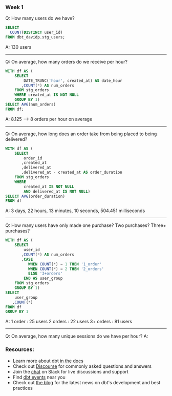 ### Week 1 

Q: How many users do we have?
``` sql
SELECT 
  COUNT(DISTINCT user_id) 
FROM dbt_davidp.stg_users;
```
A: 130 users

---

Q: On average, how many orders do we receive per hour?
``` sql
WITH df AS (
    SELECT 
        DATE_TRUNC('hour', created_at) AS date_hour
       ,COUNT(*) AS num_orders 
    FROM stg_orders 
    WHERE created_at IS NOT NULL 
    GROUP BY 1)
SELECT AVG(num_orders) 
FROM df;
```
A: 8.125 --> 8 orders per hour on average

---
Q: On average, how long does an order take from being placed to being delivered?
``` sql
WITH df AS (
    SELECT 
        order_id
       ,created_at
       ,delivered_at
       ,delivered_at - created_at AS order_duration 
    FROM stg_orders 
    WHERE 
        created_at IS NOT NULL 
        AND delivered_at IS NOT NULL) 
SELECT AVG(order_duration) 
FROM df
```
A:  3 days, 22 hours, 13 minutes, 10 seconds, 504.451 milliseconds

---
Q: How many users have only made one purchase? Two purchases? Three+ purchases?
``` sql
WITH df AS (
    SELECT 
        user_id
       ,COUNT(*) AS num_orders
       ,CASE 
          WHEN COUNT(*) = 1 THEN '1_order' 
          WHEN COUNT(*) = 2 THEN '2_orders' 
          ELSE '3+orders' 
        END AS user_group  
    FROM stg_orders 
    GROUP BY 1) 
SELECT 
    user_group
   ,COUNT(*) 
FROM df 
GROUP BY 1
```
A: 1 order   : 25 users
   2 orders  : 22 users
   3+ orders : 81 users

---
Q: On average, how many unique sessions do we have per hour?
A:


### Resources:
- Learn more about dbt [in the docs](https://docs.getdbt.com/docs/introduction)
- Check out [Discourse](https://discourse.getdbt.com/) for commonly asked questions and answers
- Join the [chat](https://community.getdbt.com/) on Slack for live discussions and support
- Find [dbt events](https://events.getdbt.com) near you
- Check out [the blog](https://blog.getdbt.com/) for the latest news on dbt's development and best practices
